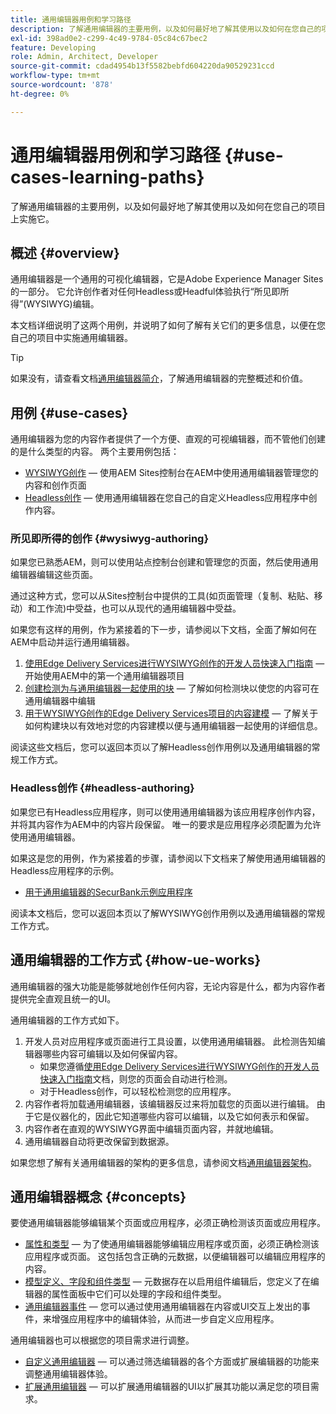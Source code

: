 ```yaml
---
title: 通用编辑器用例和学习路径
description: 了解通用编辑器的主要用例，以及如何最好地了解其使用以及如何在您自己的项目中实施它。
exl-id: 398ad0e2-c299-4c49-9784-05c84c67bec2
feature: Developing
role: Admin, Architect, Developer
source-git-commit: cdad4954b13f5582bebfd604220da90529231ccd
workflow-type: tm+mt
source-wordcount: '878'
ht-degree: 0%

---
```


# 通用编辑器用例和学习路径 {#use-cases-learning-paths}

了解通用编辑器的主要用例，以及如何最好地了解其使用以及如何在您自己的项目上实施它。

## 概述 {#overview}

通用编辑器是一个通用的可视化编辑器，它是Adobe Experience Manager Sites的一部分。 它允许创作者对任何Headless或Headful体验执行“所见即所得”(WYSIWYG)编辑。

本文档详细说明了这两个用例，并说明了如何了解有关它们的更多信息，以便在您自己的项目中实施通用编辑器。

>[!TIP]
>
>如果没有，请查看文档[通用编辑器简介](/help/implementing/universal-editor/introduction.md)，了解通用编辑器的完整概述和价值。

## 用例 {#use-cases}

通用编辑器为您的内容作者提供了一个方便、直观的可视编辑器，而不管他们创建的是什么类型的内容。 两个主要用例包括：

* [WYSIWYG创作](#wysiwyg-authoring) — 使用AEM Sites控制台在AEM中使用通用编辑器管理您的内容和创作页面
* [Headless创作](#headless-authoring) — 使用通用编辑器在您自己的自定义Headless应用程序中创作内容。

### 所见即所得的创作 {#wysiwyg-authoring}

如果您已熟悉AEM，则可以使用站点控制台创建和管理您的页面，然后使用通用编辑器编辑这些页面。

通过这种方式，您可以从Sites控制台中提供的工具(如页面管理（复制、粘贴、移动）和工作流)中受益，也可以从现代的通用编辑器中受益。

如果您有这样的用例，作为紧接着的下一步，请参阅以下文档，全面了解如何在AEM中启动并运行通用编辑器。

1. [使用Edge Delivery Services进行WYSIWYG创作的开发人员快速入门指南](/help/edge/wysiwyg-authoring/edge-dev-getting-started.md) — 开始使用AEM中的第一个通用编辑器项目
1. [创建检测为与通用编辑器一起使用的块](/help/edge/wysiwyg-authoring/create-block.md) — 了解如何检测块以使您的内容可在通用编辑器中编辑
1. [用于WYSIWYG创作的Edge Delivery Services项目的内容建模](/help/edge/wysiwyg-authoring/content-modeling.md) — 了解关于如何构建块以有效地对您的内容建模以便与通用编辑器一起使用的详细信息。

阅读这些文档后，您可以返回本页以了解Headless创作用例以及通用编辑器的常规工作方式。

### Headless创作 {#headless-authoring}

如果您已有Headless应用程序，则可以使用通用编辑器为该应用程序创作内容，并将其内容作为AEM中的内容片段保留。 唯一的要求是应用程序必须配置为允许使用通用编辑器。

如果这是您的用例，作为紧接着的步骤，请参阅以下文档来了解使用通用编辑器的Headless应用程序的示例。

* [用于通用编辑器的SecurBank示例应用程序](/help/implementing/universal-editor/securbank.md)

阅读本文档后，您可以返回本页以了解WYSIWYG创作用例以及通用编辑器的常规工作方式。

## 通用编辑器的工作方式 {#how-ue-works}

通用编辑器的强大功能是能够就地创作任何内容，无论内容是什么，都为内容作者提供完全直观且统一的UI。

通用编辑器的工作方式如下。

1. 开发人员对应用程序或页面进行工具设置，以使用通用编辑器。 此检测告知编辑器哪些内容可编辑以及如何保留内容。
   * 如果您遵循[使用Edge Delivery Services进行WYSIWYG创作的开发人员快速入门指南](/help/edge/wysiwyg-authoring/edge-dev-getting-started.md)文档，则您的页面会自动进行检测。
   * 对于Headless创作，可以轻松检测您的应用程序。
1. 内容作者将加载通用编辑器，该编辑器反过来将加载您的页面以进行编辑。 由于它是仪器化的，因此它知道哪些内容可以编辑，以及它如何表示和保留。
1. 内容作者在直观的WYSIWYG界面中编辑页面内容，并就地编辑。
1. 通用编辑器自动将更改保留到数据源。

如果您想了解有关通用编辑器的架构的更多信息，请参阅文档[通用编辑器架构](/help/implementing/universal-editor/architecture.md)。

## 通用编辑器概念 {#concepts}

要使通用编辑器能够编辑某个页面或应用程序，必须正确检测该页面或应用程序。

* [属性和类型](/help/implementing/universal-editor/attributes-types.md) — 为了使通用编辑器能够编辑应用程序或页面，必须正确检测该应用程序或页面。 这包括包含正确的元数据，以便编辑器可以编辑应用程序的内容。
* [模型定义、字段和组件类型](/help/implementing/universal-editor/field-types.md) — 元数据存在以启用组件编辑后，您定义了在编辑器的属性面板中它们可以处理的字段和组件类型。
* [通用编辑器事件](/help/implementing/universal-editor/events.md) — 您可以通过使用通用编辑器在内容或UI交互上发出的事件，来增强应用程序中的编辑体验，从而进一步自定义应用程序。

通用编辑器也可以根据您的项目需求进行调整。

* [自定义通用编辑器](/help/implementing/universal-editor/customizing.md) — 可以通过筛选编辑器的各个方面或扩展编辑器的功能来调整通用编辑器体验。
* [扩展通用编辑器](/help/implementing/universal-editor/extending.md) — 可以扩展通用编辑器的UI以扩展其功能以满足您的项目需求。
